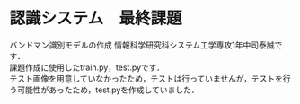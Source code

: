 # 認識システム　最終課題　
バンドマン識別モデルの作成
情報科学研究科システム工学専攻1年中司泰誠です．  
課題作成に使用したtrain.py，test.pyです．  
テスト画像を用意していなかったため，テストは行っていませんが，テストを行う可能性があったため，test.pyを作成していました．
